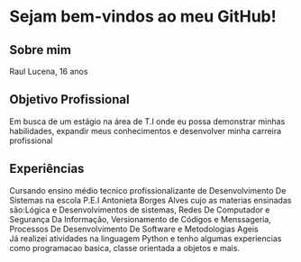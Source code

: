 <h1>Sejam bem-vindos ao meu GitHub! </h1>

<h2> Sobre mim </h2>

Raul Lucena, 16 anos

<h2>Objetivo Profissional</h2>

Em busca de um estágio na área de T.I onde eu possa demonstrar minhas habilidades, expandir meus conhecimentos e desenvolver minha carreira profissional

<h2>Experiências</h2>

Cursando ensino médio tecnico profissionalizante de Desenvolvimento De Sistemas na escola P.E.I Antonieta Borges Alves cujo as materias ensinadas são:Lógica e Desenvolvimentos de sistemas, Redes De Computador e Segurança Da Informação, Versionamento de Códigos e Menssageria, Processos De Desenvolvimento De Software e Metodologias Ageis <br> Já realizei atividades na linguagem Python e tenho algumas experiencias como programacao basica, classe orientada a objetos e mais.